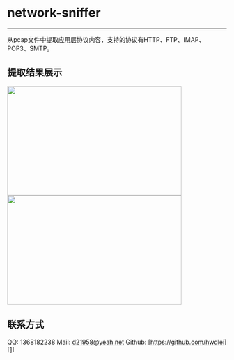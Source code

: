 # network-sniffer

----

从pcap文件中提取应用层协议内容，支持的协议有HTTP、FTP、IMAP、POP3、SMTP。

## 提取结果展示

<img src="https://coding.net/u/hwdlei/p/pages/git/raw/master/%25E8%25BF%2598%25E5%258E%259F%25E6%2596%2587%25E4%25BB%25B6.png" width="400" height="250">

<img src="https://coding.net/u/hwdlei/p/pages/git/raw/master/%25E6%2596%2587%25E4%25BB%25B6%25E5%2586%2585%25E5%25AE%25B9.png" width="400" height="250">


## 联系方式

QQ:  1368182238
Mail:  d21958@yeah.net
Github: [https://github.com/hwdlei][1]


  [1]: https://github.com/hwdlei
